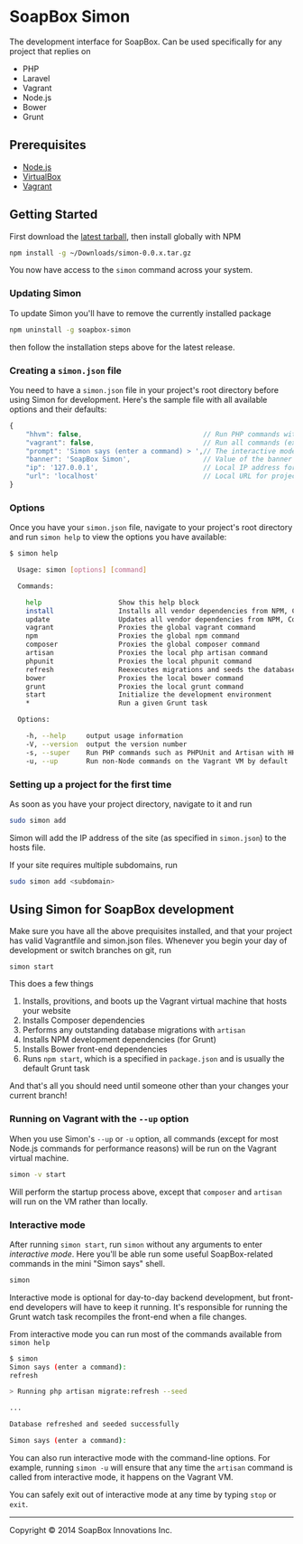 SoapBox Simon
=====

The development interface for SoapBox. Can be used specifically for any project that replies on

* PHP
* Laravel
* Vagrant
* Node.js
* Bower
* Grunt

## Prerequisites

* [Node.js](http://nodejs.org/download/)
* [VirtualBox](https://www.virtualbox.org/wiki/Downloads)
* [Vagrant](http://www.vagrantup.com/downloads.html)

## Getting Started

First download the [latest tarball](https://github.com/nfrasser/simon/releases/latest), then install globally with NPM

```bash
npm install -g ~/Downloads/simon-0.0.x.tar.gz
```

You now have access to the `simon` command across your system.

### Updating Simon

To update Simon you'll have to remove the currently installed package
```bash
npm uninstall -g soapbox-simon
```

then follow the installation steps above for the latest release.


### Creating a `simon.json` file

You need to have a `simon.json` file in your project's root directory before using Simon for development. Here's the sample file with all available options and their defaults:

```js
{
	"hhvm": false,								// Run PHP commands with HHVM instead
	"vagrant": false,							// Run all commands (except Node) on the VM
	"prompt": 'Simon says (enter a command) > ',// The interactive mode prompt
	"banner": 'SoapBox Simon',					// Value of the banner (set by the CLI)
	"ip": '127.0.0.1',							// Local IP address for project
	"url": 'localhost'							// Local URL for project
}
```

### Options

Once you have your `simon.json` file, navigate to your project's root directory and run `simon help` to view the options you have available:

```bash
$ simon help

  Usage: simon [options] [command]

  Commands:

    help                   Show this help block
    install                Installs all vendor dependencies from NPM, Composer, and Bower
    update                 Updates all vendor dependencies from NPM, Composer, and Bower
    vagrant                Proxies the global vagrant command
    npm                    Proxies the global npm command
    composer               Proxies the global composer command
    artisan                Proxies the local php artisan command
    phpunit                Proxies the local phpunit command
    refresh                Reexecutes migrations and seeds the database
    bower                  Proxies the local bower command
    grunt                  Proxies the local grunt command
    start                  Initialize the development environment
    *                      Run a given Grunt task

  Options:

    -h, --help     output usage information
    -V, --version  output the version number
    -s, --super    Run PHP commands such as PHPUnit and Artisan with HHVM.
    -u, --up       Run non-Node commands on the Vagrant VM by default

```

### Setting up a project for the first time

As soon as you have your project directory, navigate to it and run

```bash
sudo simon add
```

Simon will add the IP address of the site (as specified in `simon.json`) to the hosts file.

If your site requires multiple subdomains, run

```bash
sudo simon add <subdomain>
```

## Using Simon for SoapBox development

Make sure you have all the above prequisites installed, and that your project has valid Vagrantfile and simon.json files. Whenever you begin your day of development or switch branches on git, run

```
simon start
```

This does a few things

1. Installs, provitions, and boots up the Vagrant virtual machine that hosts your website
2. Installs Composer dependencies
3. Performs any outstanding database migrations with `artisan`
4. Installs NPM development dependencies (for Grunt)
5. Installs Bower front-end dependencies
6. Runs `npm start`, which is a specified in `package.json` and is usually the default Grunt task

And that's all you should need until someone other than your changes your current branch!

### Running on Vagrant with the `--up` option

When you use Simon's `--up` or `-u` option, all commands (except for most Node.js commands for performance reasons) will be run on the Vagrant virtual machine.

```bash
simon -v start
```

Will perform the startup process above, except that `composer` and `artisan` will run on the VM rather than locally.

### Interactive mode

After running `simon start`, run `simon` without any arguments to enter _interactive mode_. Here you'll be able run some useful SoapBox-related commands in the mini "Simon says" shell.

```bash
simon
```

Interactive mode is optional for day-to-day backend development, but front-end developers will have to keep it running. It's responsible for running the Grunt watch task recompiles the front-end when a file changes.

From interactive mode you can run most of the commands available from `simon help`
```bash
$ simon
Simon says (enter a command):
refresh

> Running php artisan migrate:refresh --seed

...

Database refreshed and seeded successfully

Simon says (enter a command):

```

You can also run interactive mode with the command-line options. For example, running `simon -u` will ensure that any time the `artisan` command is called from interactive mode, it happens on the Vagrant VM.

You can safely exit out of interactive mode at any time by typing `stop` or `exit`.

***
Copyright © 2014 SoapBox Innovations Inc.

